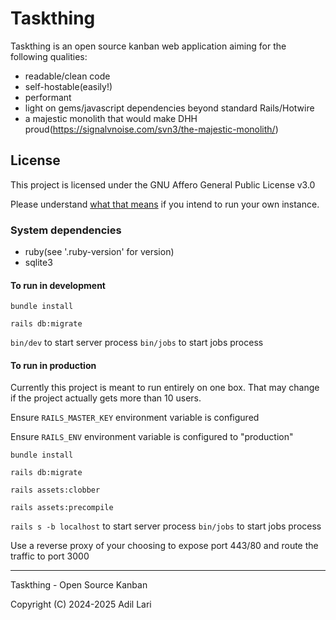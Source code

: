 # Taskthing

Taskthing is an open source kanban web application aiming for the following qualities:

- readable/clean code
- self-hostable(easily!)
- performant
- light on gems/javascript dependencies beyond standard Rails/Hotwire
- a majestic monolith that would make DHH proud(<https://signalvnoise.com/svn3/the-majestic-monolith/>)

## License

This project is licensed under the GNU Affero General Public License v3.0

Please understand [what that means](https://choosealicense.com/licenses/agpl-3.0/) if you intend to run your own instance.

### System dependencies

- ruby(see '.ruby-version' for version)
- sqlite3

#### To run in development

`bundle install`

`rails db:migrate`

`bin/dev` to start server process
`bin/jobs` to start jobs process

#### To run in production

Currently this project is meant to run entirely on one box.
That may change if the project actually gets more than 10 users.

Ensure `RAILS_MASTER_KEY` environment variable is configured

Ensure `RAILS_ENV` environment variable is configured to "production"

`bundle install`

`rails db:migrate`

`rails assets:clobber`

`rails assets:precompile`

`rails s -b localhost` to start server process
`bin/jobs` to start jobs process

Use a reverse proxy of your choosing to expose port 443/80 and route the traffic to port 3000

---

Taskthing - Open Source Kanban

Copyright (C) 2024-2025 Adil Lari
